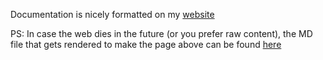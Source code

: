 Documentation is nicely formatted on my [website](https://elpekenin.dev/posts/userspace.html)

PS: In case the web dies in the future (or you prefer raw content), the MD file that gets rendered to make the page above can be found [here](https://github.com/elpekenin/astro-web/tree/main/src/contents/qmk/userspace.md)
